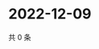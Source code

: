# 2022-12-09

共 0 条

<!-- BEGIN WEIBO -->
<!-- 最后更新时间 Fri Dec 09 2022 07:15:16 GMT+0800 (China Standard Time) -->

<!-- END WEIBO -->
